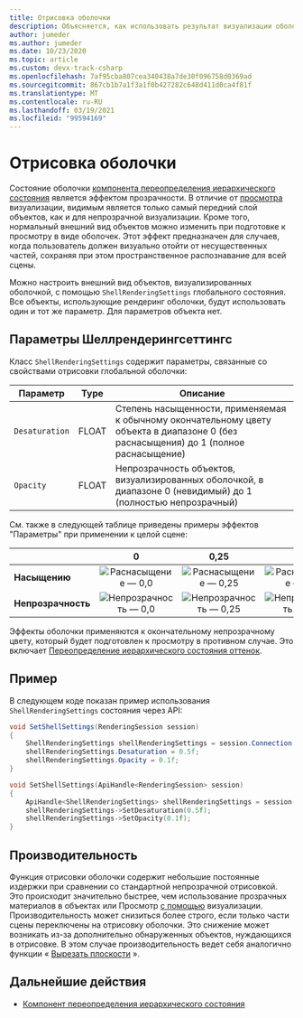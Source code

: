 ```yaml
---
title: Отрисовка оболочки
description: Объясняется, как использовать результат визуализации оболочки.
author: jumeder
ms.author: jumeder
ms.date: 10/23/2020
ms.topic: article
ms.custom: devx-track-csharp
ms.openlocfilehash: 7af95cba807cea340438a7de30f096758d0369ad
ms.sourcegitcommit: 867cb1b7a1f3a1f0b427282c648d411d0ca4f81f
ms.translationtype: MT
ms.contentlocale: ru-RU
ms.lasthandoff: 03/19/2021
ms.locfileid: "99594169"
---
```

# <a name="shell-rendering"></a>Отрисовка оболочки

Состояние оболочки [компонента переопределения иерархического состояния](../../overview/features/override-hierarchical-state.md) является эффектом прозрачности. В отличие от [просмотра](../../overview/features/override-hierarchical-state.md) визуализации, видимым является только самый передний слой объектов, как и для непрозрачной визуализации. Кроме того, нормальный внешний вид объектов можно изменить при подготовке к просмотру в виде оболочек. Этот эффект предназначен для случаев, когда пользователь должен визуально отойти от несущественных частей, сохраняя при этом пространственное распознавание для всей сцены.

Можно настроить внешний вид объектов, визуализированных оболочкой, с помощью `ShellRenderingSettings` глобального состояния. Все объекты, использующие рендеринг оболочки, будут использовать один и тот же параметр. Для параметров объекта нет.

## <a name="shellrenderingsettings-parameters"></a>Параметры Шеллрендерингсеттингс

Класс `ShellRenderingSettings` содержит параметры, связанные со свойствами отрисовки глобальной оболочки:

| Параметр      | Type    | Описание                                             |
|----------------|---------|---------------------------------------------------------|
| `Desaturation` | FLOAT   | Степень насыщенности, применяемая к обычному окончательному цвету объекта в диапазоне 0 (без раснасыщения) до 1 (полное раснасыщение) |
| `Opacity`      | FLOAT   | Непрозрачность объектов, визуализированных оболочкой, в диапазоне 0 (невидимый) до 1 (полностью непрозрачный) |

См. также в следующей таблице приведены примеры эффектов "Параметры" при применении к целой сцене:

|                | 0 | 0,25 | 0,5 | 0,75 | 1.0 | 
|----------------|:-:|:----:|:---:|:----:|:---:|
| **Насыщению** | ![Раснасыщение — 0,0](./media/shell-desaturation-00.png) | ![Раснасыщение — 0,25](./media/shell-desaturation-025.png) | ![Раснасыщение — 0,5](./media/shell-desaturation-05.png) | ![Раснасыщение — 0,75](./media/shell-desaturation-075.png) | ![Раснасыщение — 1,0](./media/shell-desaturation-10.png) |
| **Непрозрачность**      | ![Непрозрачность — 0,0](./media/shell-opacity-00.png) | ![Непрозрачность — 0,25](./media/shell-opacity-025.png) | ![Непрозрачность — 0,5](./media/shell-opacity-05.png) | ![Непрозрачность — 0,75](./media/shell-opacity-075.png) | ![Непрозрачность — 1,0](./media/shell-opacity-10.png) |

Эффекты оболочки применяются к окончательному непрозрачному цвету, который будет подготовлен к просмотру в противном случае. Это включает [Переопределение иерархического состояния оттенок](../../overview/features/override-hierarchical-state.md).

## <a name="example"></a>Пример

В следующем коде показан пример использования `ShellRenderingSettings` состояния через API:

```cs
void SetShellSettings(RenderingSession session)
{
    ShellRenderingSettings shellRenderingSettings = session.Connection.ShellRenderingSettings;
    shellRenderingSettings.Desaturation = 0.5f;
    shellRenderingSettings.Opacity = 0.1f;
}
```

```cpp
void SetShellSettings(ApiHandle<RenderingSession> session)
{
    ApiHandle<ShellRenderingSettings> shellRenderingSettings = session->Connection()->GetShellRenderingSettings();
    shellRenderingSettings->SetDesaturation(0.5f);
    shellRenderingSettings->SetOpacity(0.1f);
}
```

## <a name="performance"></a>Производительность

Функция отрисовки оболочки содержит небольшие постоянные издержки при сравнении со стандартной непрозрачной отрисовкой. Это происходит значительно быстрее, чем использование прозрачных материалов в объектах или Просмотр [с помощью](../../overview/features/override-hierarchical-state.md) визуализации. Производительность может снизиться более строго, если только части сцены переключены на отрисовку оболочки. Это снижение может возникать из-за дополнительно обнаруженных объектов, нуждающихся в отрисовке. В этом случае производительность ведет себя аналогично функции « [Вырезать плоскости](../../overview/features/cut-planes.md) ».

## <a name="next-steps"></a>Дальнейшие действия

* [Компонент переопределения иерархического состояния](../../overview/features/override-hierarchical-state.md)